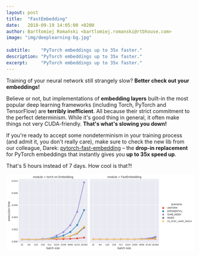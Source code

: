 ```yaml
---
layout: post
title:  "FastEmbedding"
date:   2018-09-19 14:05:00 +0200
author: Bartłomiej Romański <bartlomiej.romanski@rtbhouse.com>
image: "img/deeplearning-bg.jpg"

subtitle:    "PyTorch embeddings up to 35x faster."
description: "PyTorch embeddings up to 35x faster."
excerpt:     "PyTorch embeddings up to 35x faster."
---
```


Training of your neural network still strangely slow? **Better check out your embeddings!**

Believe or not, but implementations of **embedding layers** built-in the most popular deep learning frameworks (including Torch, PyTorch and TensorFlow) are **terribly inefficient**. All because their strict commitment to the perfect determinism. While it's good thing in general, it often make things not very CUDA-friendly. **That's what's slowing you down!**

If you're ready to accept some nondeterminism in your training process (and admit it, you don't really care), make sure to check the new lib from our colleague, Darek: <a href="https://github.com/RTBHOUSE/pytorch-fast-embedding">pytorch-fast-embedding</a> – the **drop-in replacement** for PyTorch embeddings that instantly gives you **up to 35x speed up**.

That's 5 hours instead of 7 days. How cool is that?!

<img src="/img/fast_embeddings.png">

